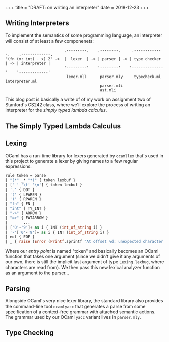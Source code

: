 +++
title = "DRAFT: on writing an interpreter"
date = 2018-12-23
+++

Writing Interpreters
--------------------

To implement the semantics of some programming language, an interpreter
will consist of at least a few componenets:
```
                          .---------.    .--------.     .-------------.    .-------------.
"(fn (x: int) . x) 2" ->  |  lexer  | -> | parser | -> | type checker | -> | interpreter |
                          '---------'    '--------'    '--------------'    '-------------'
                           lexer.mll      parser.mly     typecheck.ml       interpreter.ml
                                          parser.mli
                                          ast.mli
```

This blog post is basically a write of of my work on assignment two of
Stanford's CS242 class, where we'll explore the process of writing an
interpreter for the _simply typed lambda calculus_.

## The Simply Typed Lambda Calculus


## Lexing
OCaml has a run-time library for lexers generated by `ocamllex` that's used in this
project to generate a lexer by giving names to a few regular expressions:

```ocaml
rule token = parse
| "(*" _* "*)" { token lexbuf }
| [' ' '\t' '\n'] { token lexbuf }
| '.' { DOT }
| '(' { LPAREN }
| ')' { RPAREN }
| "fn" { FN }
| "int" { TY_INT }
| "->" { ARROW }
| "=>" { FATARROW }
|       ...
| ['0'-'9']+ as i { INT (int_of_string i) }
| '-'['0'-'9']+ as i { INT (int_of_string i) }
| eof { EOF }
| _ { raise (Error (Printf.sprintf "At offset %d: unexpected character.\n" (Lexing.lexeme_start lexbuf))) }

```

Where our _entry point_ is named "token" and basically becomes an OCaml function that
takes one argument (since we didn't give it any arguments of our own, there is still
the implicit last argument of type `Lexing.lexbug`, where characters are read from).
We then pass this new lexical analyzer function as an argument to the parser...

## Parsing
Alongside OCaml's very nice lexer library, the standard library also provides the
command-line tool `ocamlyacc` that generates a parse from some specification of a
context-free grammar with attached semantic actions. The grammar used by our OCaml
`yacc` variant lives in `parser.mly`.

## Type Checking